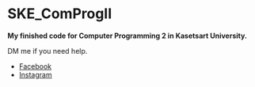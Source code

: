 # SKE_ComProgII
**My finished code for Computer Programming 2 in Kasetsart University.**
<p>
DM me if you need help.
  
- [Facebook](https://www.facebook.com/tboonmaeiei/)
- [Instagram](https://www.instagram.com/tboonma_)
</p>
